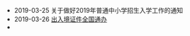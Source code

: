 - 2019-03-25 关于做好2019年普通中小学招生入学工作的通知
- 2019-03-26 [出入境证件全国通办](http://news.sina.com.cn/c/2019-03-26/doc-ihtxyzsm0522695.shtml)
- 